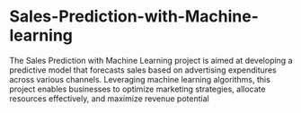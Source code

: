 # Sales-Prediction-with-Machine-learning
The Sales Prediction with Machine Learning project is aimed at developing a predictive model that forecasts sales based on advertising expenditures across various channels. Leveraging machine learning algorithms, this project enables businesses to optimize marketing strategies, allocate resources effectively, and maximize revenue potential
